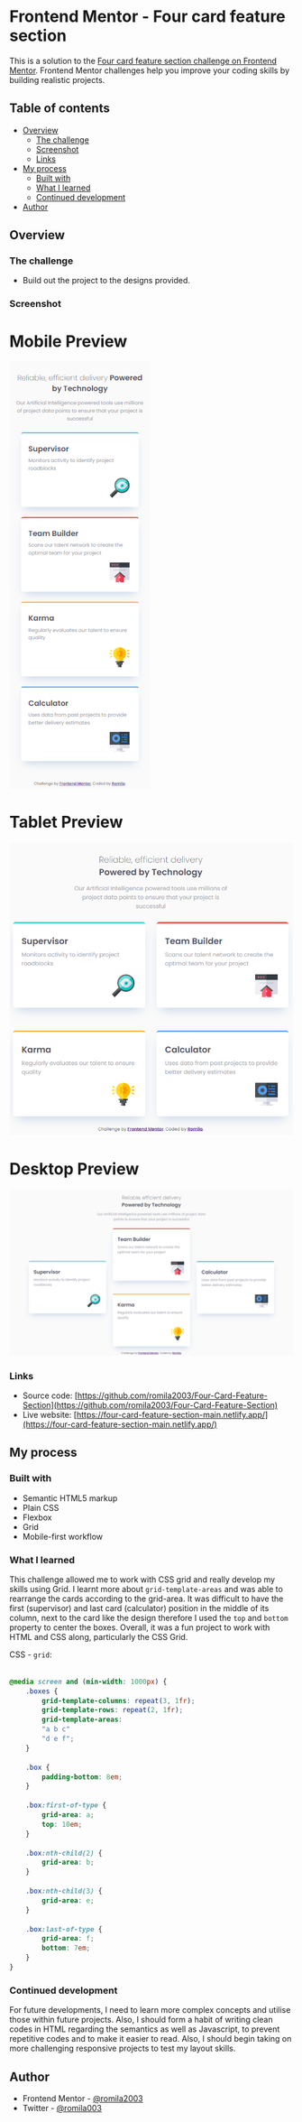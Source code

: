 # Frontend Mentor - Four card feature section

This is a solution to the [Four card feature section challenge on Frontend Mentor](https://www.frontendmentor.io/challenges/four-card-feature-section-weK1eFYK). Frontend Mentor challenges help you improve your coding skills by building realistic projects. 

## Table of contents

- [Overview](#overview)
  - [The challenge](#the-challenge)
  - [Screenshot](#screenshot)
  - [Links](#links)
- [My process](#my-process)
  - [Built with](#built-with)
  - [What I learned](#what-i-learned)
  - [Continued development](#continued-development)
- [Author](#author)


## Overview

### The challenge

- Build out the project to the designs provided.

### Screenshot

# Mobile Preview 

![screenshot](https://github.com/romila2003/Four-Card-Feature-Section/blob/main/Mobile%20preview.PNG)

# Tablet Preview

![screenshot](https://github.com/romila2003/Four-Card-Feature-Section/blob/main/Tablet%20preview.PNG)

# Desktop Preview 

![screenshot](https://github.com/romila2003/Four-Card-Feature-Section/blob/main/Desktop%20preview.PNG)


### Links

 - Source code: [https://github.com/romila2003/Four-Card-Feature-Section](https://github.com/romila2003/Four-Card-Feature-Section)
 - Live website: [https://four-card-feature-section-main.netlify.app/](https://four-card-feature-section-main.netlify.app/)

## My process

### Built with

- Semantic HTML5 markup
- Plain CSS
- Flexbox
- Grid
- Mobile-first workflow

### What I learned

This challenge allowed me to work with CSS grid and really develop my skills using Grid. I learnt more about `grid-template-areas` and was able to rearrange the cards according to the grid-area. It was difficult to have the first (supervisor) and last card (calculator) position in the middle of its column, next to the card like the design therefore I used the `top` and `bottom` property to center the boxes. Overall, it was a fun project to work with HTML and CSS along, particularly the CSS Grid.

CSS - `grid`: 

```css

@media screen and (min-width: 1000px) {
    .boxes {
        grid-template-columns: repeat(3, 1fr);
        grid-template-rows: repeat(2, 1fr);
        grid-template-areas: 
        "a b c" 
        "d e f";
    }

    .box {
        padding-bottom: 8em;
    }

    .box:first-of-type {
        grid-area: a;
        top: 10em;
    }

    .box:nth-child(2) {
        grid-area: b;
    }
    
    .box:nth-child(3) {
        grid-area: e;
    }
    
    .box:last-of-type {
        grid-area: f;
        bottom: 7em;
    }
}

```

### Continued development

For future developments, I need to learn more complex concepts and utilise those within future projects. Also, I should form a habit of writing clean codes in HTML regarding the semantics as well as Javascript, to prevent repetitive codes and to make it easier to read. Also, I should begin taking on more challenging responsive projects to test my layout skills. 


## Author

- Frontend Mentor - [@romila2003](https://www.frontendmentor.io/profile/romila2003)
- Twitter - [@romila003](https://www.twitter.com/romila003)
